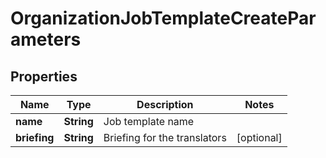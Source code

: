 

# OrganizationJobTemplateCreateParameters

## Properties

Name | Type | Description | Notes
------------ | ------------- | ------------- | -------------
**name** | **String** | Job template name | 
**briefing** | **String** | Briefing for the translators |  [optional]



